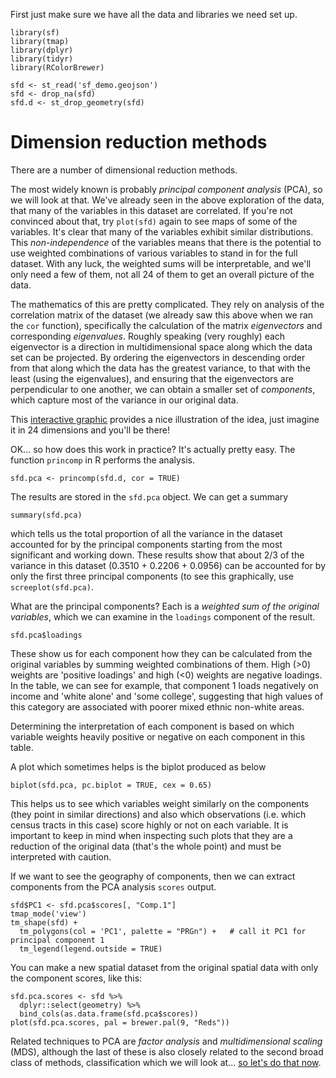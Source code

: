 First just make sure we have all the data and libraries we need set up.
```{r message = FALSE}
library(sf)
library(tmap)
library(dplyr)
library(tidyr)
library(RColorBrewer)

sfd <- st_read('sf_demo.geojson')
sfd <- drop_na(sfd)
sfd.d <- st_drop_geometry(sfd)
```
# Dimension reduction methods
There are a number of dimensional reduction methods. 

The most widely known is probably *principal component analysis* (PCA), so we will look at that. We've already seen in the above exploration of the data, that many of the variables in this dataset are correlated. If you're not convinced about that, try `plot(sfd)` again to see maps of some of the variables. It's clear that many of the variables exhibit similar distributions. This *non-independence* of the variables means that there is the potential to use weighted combinations of various variables to stand in for the full dataset. With any luck, the weighted sums will be interpretable, and we'll only need a few of them, not all 24 of them to get an overall picture of the data.

The mathematics of this are pretty complicated. They rely on analysis of the correlation matrix of the dataset (we already saw this above when we ran the `cor` function), specifically the calculation of the matrix *eigenvectors* and corresponding *eigenvalues*. Roughly speaking (very roughly) each eigenvector is a direction in multidimensional space along which the data set can be projected. By ordering the eigenvectors in descending order from that along which the data has the greatest variance, to that with the least (using the eigenvalues), and ensuring that the eigenvectors are perpendicular to one another, we can obtain a smaller set of *components*, which capture most of the variance in our original data.

This [interactive graphic](https://www.joyofdata.de/public/pca-3d/) provides a nice illustration of the idea, just imagine it in 24 dimensions and you'll be there!

OK... so how does this work in practice? It's actually pretty easy. The function `princomp` in R performs the analysis.
```{r}
sfd.pca <- princomp(sfd.d, cor = TRUE)
```

The results are stored in the `sfd.pca` object. We can get a summary
```{r}
summary(sfd.pca)
```

which tells us the total proportion of all the variance in the dataset accounted for by the principal components starting from the most significant and working down. These results show that about 2/3 of the variance in this dataset (0.3510 + 0.2206 + 0.0956) can be accounted for by only the first three principal components (to see this graphically, use `screeplot(sfd.pca)`. 

What are the principal components? Each is a *weighted sum of the original variables*, which we can examine in the `loadings` component of the result. 
```{r}
sfd.pca$loadings
```

These show us for each component how they can be calculated from the original variables by summing weighted combinations of them. High (>0) weights are 'positive loadings' and high (<0) weights are negative loadings. In the table, we can see for example, that component 1 loads negatively on income and 'white alone' and 'some college', suggesting that high values of this category are associated with poorer mixed ethnic non-white areas. 

Determining the interpretation of each component is based on which variable weights heavily positive or negative on each component in this table.

A plot which sometimes helps is the biplot produced as below
```{r}
biplot(sfd.pca, pc.biplot = TRUE, cex = 0.65)
```

This helps us to see which variables weight similarly on the components (they point in similar directions) and also which observations (i.e. which census tracts in this case) score highly or not on each variable. It is important to keep in mind when inspecting such plots that they are a reduction of the original data (that's the whole point) and must be interpreted with caution.

If we want to see the geography of components, then we can extract components from the PCA analysis `scores` output.
```{r}
sfd$PC1 <- sfd.pca$scores[, "Comp.1"]
tmap_mode('view')
tm_shape(sfd) +
  tm_polygons(col = 'PC1', palette = "PRGn") +   # call it PC1 for principal component 1
  tm_legend(legend.outside = TRUE)
```

You can make a new spatial dataset from the original spatial data with only the component scores, like this:
```{r}
sfd.pca.scores <- sfd %>%
  dplyr::select(geometry) %>%
  bind_cols(as.data.frame(sfd.pca$scores))
plot(sfd.pca.scores, pal = brewer.pal(9, "Reds"))
```

Related techniques to PCA are *factor analysis* and *multidimensional scaling* (MDS), although the last of these is also closely related to the second broad class of methods, classification which we will look at... [so let's do that now](04-classification-and-clustering.md).
